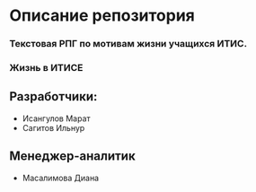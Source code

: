 # Описание репозитория

### Текстовая РПГ по мотивам жизни учащихся ИТИС.

### Жизнь в ИТИСЕ

## Разработчики:

* Исангулов Марат
* Сагитов Ильнур

## Менеджер-аналитик

* Масалимова Диана
